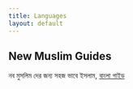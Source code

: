 ```yaml
---
title: Languages
layout: default
---
```

## New Muslim Guides

নব মুসলিম দের জন্য সহজ ভাবে ইসলাম, [বাংলা গাইড](/bangla/README.md)






